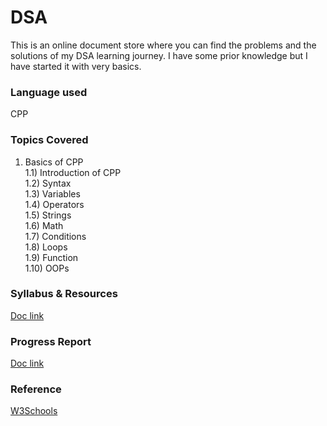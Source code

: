 # DSA
This is an online document store where you can find the problems and the solutions of my DSA learning journey. I have some prior knowledge but I have started it with very basics. 

### Language used
CPP

### Topics Covered
1. Basics of CPP  
  1.1)  Introduction of CPP  
  1.2)  Syntax  
  1.3)  Variables  
  1.4)  Operators  
  1.5)  Strings  
  1.6)  Math  
  1.7)  Conditions  
  1.8)  Loops  
  1.9)  Function  
  1.10) OOPs  



### Syllabus & Resources
[Doc link](https://docs.google.com/document/d/1uidSEy_81BHVI2nQT2mZstnJYSlJQ_37MtWyEOrJMos/edit?usp=sharing)


### Progress Report
[Doc link](https://docs.google.com/document/d/1YKXdjh2aFecRnT2vS2c29Gy1wh2w3RxS1AQSm6Fg640/edit?usp=sharing)


### Reference
[W3Schools](https://www.w3schools.com/cpp/)